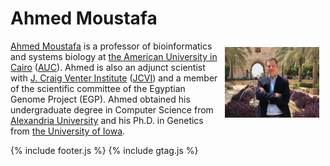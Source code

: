 # Ahmed Moustafa

<img src="images/AhmedMoustafa.jpg" align="right" width="30%" title="Ahmed Moustafa" alt="Ahmed Moustafa" style="padding: 10px; border:5px">

[Ahmed Moustafa](https://ahmedmoustafa.com) is a professor of bioinformatics and systems biology at [the American University in Cairo](https://www.aucegypt.edu/) ([AUC](https://www.aucegypt.edu/)). Ahmed is also an adjunct scientist with [J. Craig Venter Institute](https://www.jcvi.org/) ([JCVI](https://www.jcvi.org/)) and a member of the scientific committee of the Egyptian Genome Project (EGP). Ahmed obtained his undergraduate degree in Computer Science from [Alexandria University](https://www.alexu.edu.eg/index.php/en/) and his Ph.D. in Genetics from [the University of Iowa](https://uiowa.edu/).

[<i class="fab fa-github fa-2x"></i>](https://github.com/ahmedmoustafa)
[<i class="fab fa-twitter fa-2x"></i>](https://www.twitter.com/ahmedmoustafa)
[<i class="fab fa-researchgate fa-2x"></i>](https://www.researchgate.net/profile/Ahmed_Moustafa)
[<i class="fab fa-user-graduate fa-2x"></i>](https://scholar.google.com/citations?user=r0xURCwAAAAJ&sortby=pubdatea)


{% include footer.js %}
{% include gtag.js %}
